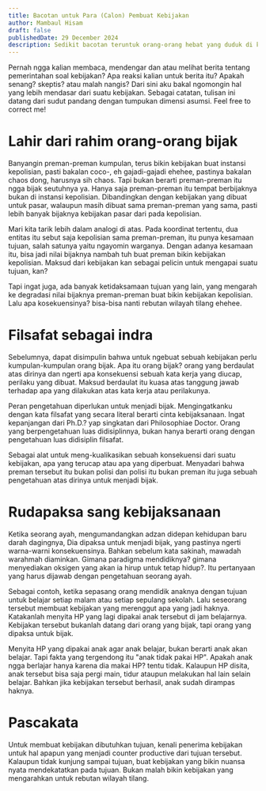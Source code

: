 ```yaml
---
title: Bacotan untuk Para (Calon) Pembuat Kebijakan
author: Mambaul Hisam
draft: false
publishedDate: 29 December 2024
description: Sedikit bacotan teruntuk orang-orang hebat yang duduk di kursi kekuasaan.
---
```


Pernah ngga kalian membaca, mendengar dan atau melihat berita tentang
pemerintahan soal kebijakan? Apa reaksi kalian untuk berita itu?
Apakah senang? skeptis? atau malah nangis?
Dari sini aku bakal ngomongin hal yang lebih mendasar dari suatu kebijakan.
Sebagai catatan, tulisan ini datang dari sudut pandang
dengan tumpukan dimensi asumsi. Feel free to correct me!

# Lahir dari rahim orang-orang bijak

Banyangin preman-preman kumpulan, terus bikin kebijakan buat instansi kepolisian,
pasti bakalan coco-, eh gajadi-gajadi ehehee, pastinya bakalan chaos dong, harusnya
sih chaos. Tapi bukan berarti preman-preman itu ngga bijak seutuhnya ya.
Hanya saja preman-preman itu tempat berbijaknya bukan di instansi kepolisian.
Dibandingkan dengan kebijakan yang dibuat untuk pasar, walaupun masih dibuat
sama preman-preman yang sama, pasti lebih banyak bijaknya kebijakan pasar dari
pada kepolisian.

Mari kita tarik lebih dalam analogi di atas. Pada koordinat tertentu, dua
entitas itu sebut saja kepolisian sama preman-preman, itu punya kesamaan tujuan,
salah satunya yaitu ngayomin warganya. Dengan adanya kesamaan itu, bisa jadi nilai
bijaknya nambah tuh buat preman bikin kebijakan kepolisian.
Maksud dari kebijakan kan sebagai pelicin untuk mengapai suatu tujuan, kan?

Tapi ingat juga, ada banyak ketidaksamaan tujuan yang lain, yang mengarah ke degradasi
nilai bijaknya preman-preman buat bikin kebijakan kepolisian. Lalu apa kosekuensinya?
bisa-bisa nanti rebutan wilayah tilang ehehee.

# Filsafat sebagai indra

Sebelumnya, dapat disimpulin bahwa untuk ngebuat sebuah kebijakan perlu
kumpulan-kumpulan orang bijak.
Apa itu orang bijak? orang yang berdaulat atas dirinya dan ngerti apa konsekuensi
sebuah kata kerja yang diucap, perilaku yang dibuat.
Maksud berdaulat itu kuasa atas tanggung jawab terhadap apa yang dilakukan
atas kata kerja atau perilakunya.

Peran pengetahuan diperlukan untuk menjadi bijak. Mengingatkanku dengan kata filsafat
yang secara literal berarti cinta kebijaksanaan.
Ingat kepanjangan dari Ph.D.? yap singkatan dari Philosophiae Doctor.
Orang yang berpengetahuan luas didisiplinnya, bukan hanya
berarti orang dengan pengetahuan luas didisiplin filsafat.

Sebagai alat untuk meng-kualikasikan sebuah konsekuensi dari suatu kebijakan,
apa yang terucap atau apa yang diperbuat.
Menyadari bahwa preman tersebut itu bukan polisi dan polisi itu bukan preman
itu juga sebuah pengetahuan atas dirinya untuk menjadi bijak.

# Rudapaksa sang kebijaksanaan

Ketika seorang ayah, mengumandangkan adzan didepan kehidupan baru darah dagingnya,
Dia dipaksa untuk menjadi bijak, yang pastinya ngerti warna-warni konsekuensinya.
Bahkan sebelum kata sakinah, mawadah warahmah diaminkan.
Gimana paradigma mendidiknya? gimana menyediakan oksigen yang akan ia hirup untuk
tetap hidup?. Itu pertanyaan yang harus dijawab dengan pengetahuan seorang ayah.

Sebagai contoh, ketika sepasang orang mendidik anaknya dengan tujuan untuk belajar
setiap malam atau setiap sepulang sekolah.
Lalu seseorang tersebut membuat kebijakan yang merenggut apa yang jadi haknya.
Katakanlah menyita HP yang lagi dipakai anak tersebut di jam belajarnya.
Kebijakan tersebut bukanlah datang dari orang yang bijak, tapi orang yang dipaksa
untuk bijak.

Menyita HP yang dipakai anak agar anak belajar, bukan berarti anak akan belajar.
Tapi fakta yang tergendong itu "anak tidak pakai HP".
Apakah anak ngga berlajar hanya karena dia makai HP? tentu tidak.
Kalaupun HP disita, anak tersebut bisa saja pergi main, tidur ataupun melakukan
hal lain selain belajar.
Bahkan jika kebijakan tersebut berhasil, anak sudah dirampas haknya.

# Pascakata

Untuk membuat kebijakan dibutuhkan tujuan, kenali penerima kebijakan untuk hal apapun
yang menjadi counter productive dari tujuan tersebut.
Kalaupun tidak kunjung sampai tujuan, buat kebijakan yang bikin nuansa nyata
mendekatatkan pada tujuan.
Bukan malah bikin kebijakan yang mengarahkan untuk rebutan wilayah tilang.
